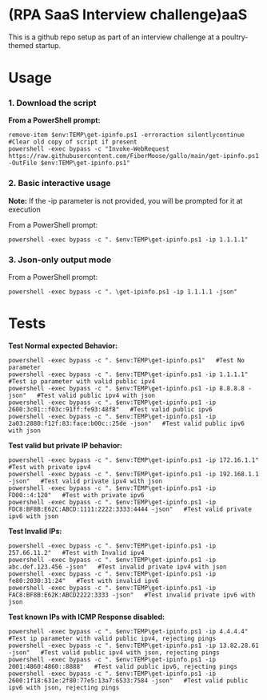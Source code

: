 # (RPA SaaS Interview challenge)aaS
This is a github repo setup as part of an interview challenge at a poultry-themed startup.

# Usage
### 1. Download the script
__From a PowerShell prompt:__
```
remove-item $env:TEMP\get-ipinfo.ps1 -erroraction silentlycontinue  #Clear old copy of script if present
powershell -exec bypass -c "Invoke-WebRequest https://raw.githubusercontent.com/FiberMoose/gallo/main/get-ipinfo.ps1 -OutFile $env:TEMP\get-ipinfo.ps1"
```

### 2. Basic interactive usage
__Note:__ If the -ip parameter is not provided, you will be prompted for it at execution

From a PowerShell prompt:
```
powershell -exec bypass -c ". $env:TEMP\get-ipinfo.ps1 -ip 1.1.1.1"
```

### 3. Json-only output mode
From a PowerShell prompt:
```
powershell -exec bypass -c ". \get-ipinfo.ps1 -ip 1.1.1.1 -json"
```

# Tests
__Test Normal expected Behavior:__
```
powershell -exec bypass -c ". $env:TEMP\get-ipinfo.ps1"   #Test No parameter
powershell -exec bypass -c ". $env:TEMP\get-ipinfo.ps1 -ip 1.1.1.1"   #Test ip parameter with valid public ipv4
powershell -exec bypass -c ". $env:TEMP\get-ipinfo.ps1 -ip 8.8.8.8 -json"   #Test valid public ipv4 with json
powershell -exec bypass -c ". $env:TEMP\get-ipinfo.ps1 -ip 2600:3c01::f03c:91ff:fe93:48f8"   #Test valid public ipv6
powershell -exec bypass -c ". $env:TEMP\get-ipinfo.ps1 -ip 2a03:2880:f12f:83:face:b00c::25de -json"   #Test valid public ipv6 with json
```
__Test valid but private IP behavior:__
```
powershell -exec bypass -c ". $env:TEMP\get-ipinfo.ps1 -ip 172.16.1.1"   #Test with private ipv4 
powershell -exec bypass -c ". $env:TEMP\get-ipinfo.ps1 -ip 192.168.1.1 -json"   #Test valid private ipv4 with json
powershell -exec bypass -c ". $env:TEMP\get-ipinfo.ps1 -ip FD00::4:120"   #Test with private ipv6
powershell -exec bypass -c ". $env:TEMP\get-ipinfo.ps1 -ip FDC8:BF8B:E62C:ABCD:1111:2222:3333:4444 -json"   #Test valid private ipv6 with json
```
__Test Invalid IPs:__
```
powershell -exec bypass -c ". $env:TEMP\get-ipinfo.ps1 -ip 257.66.11.2"   #Test with Invalid ipv4 
powershell -exec bypass -c ". $env:TEMP\get-ipinfo.ps1 -ip abc.def.123.456 -json"   #Test invalid private ipv4 with json
powershell -exec bypass -c ". $env:TEMP\get-ipinfo.ps1 -ip fe80:2030:31:24"   #Test with invalid ipv6
powershell -exec bypass -c ". $env:TEMP\get-ipinfo.ps1 -ip FAC8:BF8B:E62K:ABCD2222:3333 -json"   #Test invalid private ipv6 with json
```
__Test known IPs with ICMP Response disabled:__
```
powershell -exec bypass -c ". $env:TEMP\get-ipinfo.ps1 -ip 4.4.4.4"   #Test ip parameter with valid public ipv4, rejecting pings 
powershell -exec bypass -c ". $env:TEMP\get-ipinfo.ps1 -ip 13.82.28.61 -json"   #Test valid public ipv4 with json, rejecting pings
powershell -exec bypass -c ". $env:TEMP\get-ipinfo.ps1 -ip 2001:4860:4860::8888"   #Test valid public ipv6, rejecting pings
powershell -exec bypass -c ". $env:TEMP\get-ipinfo.ps1 -ip 2600:1f18:631e:2f80:77e5:13a7:6533:7584 -json"   #Test valid public ipv6 with json, rejecting pings
```

